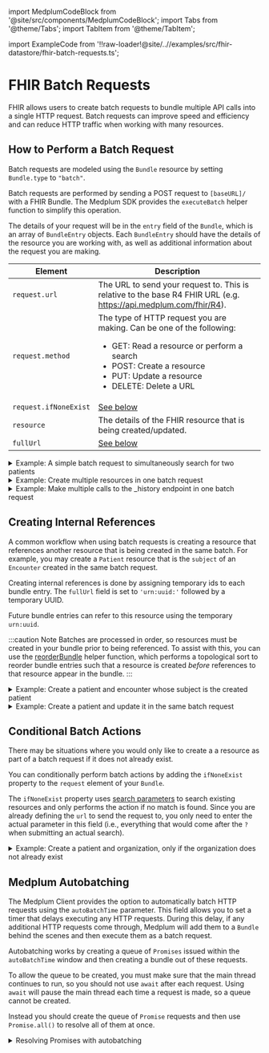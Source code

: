 import MedplumCodeBlock from '@site/src/components/MedplumCodeBlock';
import Tabs from '@theme/Tabs';
import TabItem from '@theme/TabItem';

import ExampleCode from '!!raw-loader!@site/..//examples/src/fhir-datastore/fhir-batch-requests.ts';

# FHIR Batch Requests

FHIR allows users to create batch requests to bundle multiple API calls into a single HTTP request. Batch requests can improve speed and efficiency and can reduce HTTP traffic when working with many resources.

## How to Perform a Batch Request

Batch requests are modeled using the `Bundle` resource by setting `Bundle.type` to `"batch"`.

Batch requests are performed by sending a POST request to `[baseURL]/` with a FHIR Bundle. The Medplum SDK provides the `executeBatch` helper function to simplify this operation.

The details of your request will be in the `entry` field of the `Bundle`, which is an array of `BundleEntry` objects. Each `BundleEntry` should have the details of the resource you are working with, as well as additional information about the request you are making.

| Element               | Description                                                                                                                                                                                                                  |
| --------------------- | ---------------------------------------------------------------------------------------------------------------------------------------------------------------------------------------------------------------------------- |
| `request.url`         | The URL to send your request to. This is relative to the base R4 FHIR URL (e.g. https://api.medplum.com/fhir/R4).                                                                                                            |
| `request.method`      | The type of HTTP request you are making. Can be one of the following: <ul><li>GET: Read a resource or perform a search</li><li>POST: Create a resource</li><li>PUT: Update a resource</li><li>DELETE: Delete a URL</li></ul> |
| `request.ifNoneExist` | [See below](#conditional-batch-actions)                                                                                                                                                                                      |
| `resource`            | The details of the FHIR resource that is being created/updated.                                                                                                                                                              |
| `fullUrl`             | [See below](#creating-internal-references)                                                                                                                                                                                   |

<details><summary>Example: A simple batch request to simultaneously search for two patients</summary>
<Tabs groupId="language">
  <TabItem value="ts" label="Typescript">
    <MedplumCodeBlock language="ts" selectBlocks="simpleBatchTs">
      {ExampleCode}
    </MedplumCodeBlock>
  </TabItem>
  <TabItem value="cli" label="CLI">
    <MedplumCodeBlock language="bash" selectBlocks="simpleBatchCli">
      {ExampleCode}
    </MedplumCodeBlock>
  </TabItem>
  <TabItem value="curl" label="cURL">
    <MedplumCodeBlock language="bash" selectBlocks="simpleBatchCurl">
      {ExampleCode}
    </MedplumCodeBlock>
  </TabItem>
</Tabs>
</details>

<details><summary>Example: Create multiple resources in one batch request</summary>
  <MedplumCodeBlock language="ts" selectBlocks="batchCreate">
    {ExampleCode}
  </MedplumCodeBlock>
</details>

<details><summary>Example: Make multiple calls to the _history endpoint in one batch request</summary>
  <MedplumCodeBlock language="ts" selectBlocks="historyEndpoint">
    {ExampleCode}
  </MedplumCodeBlock>
</details>

## Creating Internal References

A common workflow when using batch requests is creating a resource that references another resource that is being created in the same batch. For example, you may create a `Patient` resource that is the `subject` of an `Encounter` created in the same batch request.

Creating internal references is done by assigning temporary ids to each bundle entry. The `fullUrl` field is set to `'urn:uuid:'` followed by a temporary UUID.

Future bundle entries can refer to this resource using the temporary `urn:uuid`.

:::caution Note
Batches are processed in order, so resources must be created in your bundle prior to being referenced. To assist with this, you can use the [reorderBundle](docs/sdk/modules#reorderBundle) helper function, which performs a topological sort to reorder bundle entries such that a resource is created _before_ references to that resource appear in the bundle.
:::

<details><summary>Example: Create a patient and encounter whose subject is the created patient</summary>
  <MedplumCodeBlock language="ts" selectBlocks="internalReference">
    {ExampleCode}
  </MedplumCodeBlock>
</details>

<details><summary>Example: Create a patient and update it in the same batch request</summary>
  <MedplumCodeBlock language="ts" selectBlocks="createThenUpdate">
    {ExampleCode}
  </MedplumCodeBlock>
</details>

## Conditional Batch Actions

There may be situations where you would only like to create a a resource as part of a batch request if it does not already exist.

You can conditionally perform batch actions by adding the `ifNoneExist` property to the `request` element of your `Bundle`.

The `ifNoneExist` property uses [search parameters](/docs/search/basic-search#search-parameters) to search existing resources and only performs the action if no match is found. Since you are already defining the `url` to send the request to, you only need to enter the actual parameter in this field (i.e., everything that would come after the `?` when submitting an actual search).

<details><summary>Example: Create a patient and organization, only if the organization does not already exist</summary>
  <MedplumCodeBlock language="ts" selectBlocks="conditionalCreate">
    {ExampleCode}
  </MedplumCodeBlock>
</details>

## Medplum Autobatching

The Medplum Client provides the option to automatically batch HTTP requests using the `autoBatchTime` parameter. This field allows you to set a timer that delays executing any HTTP requests. During this delay, if any additional HTTP requests come through, Medplum will add them to a `Bundle` behind the scenes and then execute them as a batch request.

Autobatching works by creating a queue of `Promises` issued within the `autoBatchTime` window and then creating a bundle out of these requests.

To allow the queue to be created, you must make sure that the main thread continues to run, so you should not use `await` after each request. Using `await` will pause the main thread each time a request is made, so a queue cannot be created.

Instead you should create the queue of `Promise` requests and then use `Promise.all()` to resolve all of them at once.

<details><summary>Resolving Promises with autobatching</summary>
  ❌ WRONG
  <MedplumCodeBlock language="ts" selectBlocks="autobatchingWrong">
    {ExampleCode}
  </MedplumCodeBlock>
  ✅ CORRECT
  <MedplumCodeBlock language="ts" selectBlocks="autobatchingCorrect">
    {ExampleCode}
  </MedplumCodeBlock>
</details>
